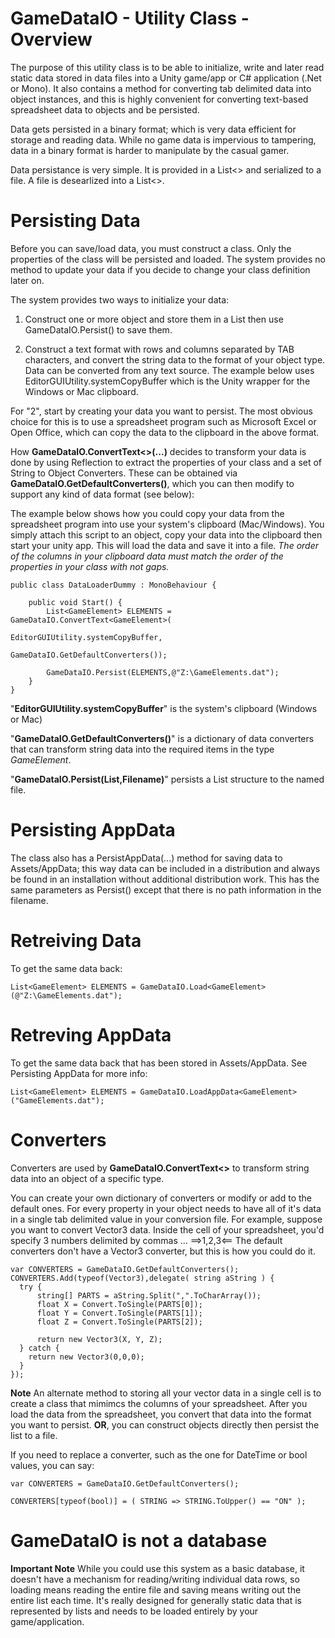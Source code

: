 # GameDataIO - Utility Class - Overview

The purpose of this utility class is to be able to initialize, write and later read static data stored in data files into a Unity game/app or C# application (.Net or Mono).  It also contains a method for converting tab delimited data into object instances, and this is highly convenient for converting text-based spreadsheet data to objects and be persisted.

Data gets persisted in a binary format; which is very data efficient for storage and reading data. While no game data is impervious to tampering, data in a binary format is harder to manipulate by the casual gamer.

Data persistance is very simple.  It is provided in a List<> and serialized to a file.  A file is desearlized into a List<>.

# Persisting Data

Before you can save/load data, you must construct a class.  Only the properties of the class will be persisted and loaded.  The system provides no method to update your data if you decide to change your class definition later on.

The system provides two ways to initialize your data:

1. Construct one or more object and store them in a List<T> then use GameDataIO.Persist() to save them.

2. Construct a text format with rows and columns separated by TAB characters, and convert the string data to the format of your object type.  Data can be converted from any text source.  The example below uses EditorGUIUtility.systemCopyBuffer which is the Unity wrapper for the Windows or Mac clipboard.

For "2", start by creating your data you want to persist.  The most obvious choice for this is to use a spreadsheet program such as Microsoft Excel or Open Office, which can copy the data to the clipboard in the above format.

How **GameDataIO.ConvertText<>(...)** decides to transform your data is done by using Reflection to extract the properties of your class and a set of String to Object Converters.  These can be obtained via **GameDataIO.GetDefaultConverters()**, which you can then modify to support any kind of data format (see below):

The example below shows how you could copy your data from the spreadsheet program into use your system's clipboard (Mac/Windows).  You simply attach this script to an object, copy your data into the clipboard then start your unity app.  This will load the data and save it into a file.  *The order of the columns in your clipboard data must match the order of the properties in your class with not gaps.*

    public class DataLoaderDummy : MonoBehaviour {

        public void Start() {
            List<GameElement> ELEMENTS = GameDataIO.ConvertText<GameElement>(
                                              EditorGUIUtility.systemCopyBuffer, 
                                              GameDataIO.GetDefaultConverters());   
                                              
            GameDataIO.Persist(ELEMENTS,@"Z:\GameElements.dat");
        }
    }

"**EditorGUIUtility.systemCopyBuffer**" is the system's clipboard (Windows or Mac)

"**GameDataIO.GetDefaultConverters()**" is a dictionary of data converters that can transform string data into the required items in the type *GameElement*.  

"**GameDataIO.Persist(List,Filename)**" persists a List<T> structure to the named file.

# Persisting AppData

The class also has a PersistAppData<T>(...) method for saving data to Assets/AppData; this way data can be included in a distribution and always be found in an installation without additional distribution work.  This has the same parameters as Persist<T>() except that there is no path information in the filename.

# Retreiving Data

To get the same data back:

    List<GameElement> ELEMENTS = GameDataIO.Load<GameElement>(@"Z:\GameElements.dat");
    
# Retreving AppData

To get the same data back that has been stored in Assets/AppData.  See Persisting AppData for more info:

    List<GameElement> ELEMENTS = GameDataIO.LoadAppData<GameElement>("GameElements.dat");
    
# Converters

Converters are used by **GameDataIO.ConvertText<>** to transform string data into an object of a specific type.

You can create your own dictionary of converters or modify or add to the default ones.  For every property in your object needs to have all of it's data in a single tab delimited value in your conversion file.  For example, suppose you want to convert Vector3 data.  Inside the cell of your spreadsheet, you'd specify 3 numbers delimited by commas ... ==>1,2,3<== The default converters don't have a Vector3 converter, but this is how you could do it.

    var CONVERTERS = GameDataIO.GetDefaultConverters();
    CONVERTERS.Add(typeof(Vector3),delegate( string aString ) {
      try {
          string[] PARTS = aString.Split(",".ToCharArray());
          float X = Convert.ToSingle(PARTS[0]);
          float Y = Convert.ToSingle(PARTS[1]);
          float Z = Convert.ToSingle(PARTS[2]);

          return new Vector3(X, Y, Z);
      } catch {
        return new Vector3(0,0,0);
      }
    });

**Note** An alternate method to storing all your vector data in a single cell is to create a class that mimimcs the columns of your spreadsheet.  After you load the data from the spreadsheet, you convert that data into the format you want to persist.  **OR**, you can construct objects directly then persist the list to a file.

If you need to replace a converter, such as the one for DateTime or bool values, you can say:

    var CONVERTERS = GameDataIO.GetDefaultConverters();
    
    CONVERTERS[typeof(bool)] = ( STRING => STRING.ToUpper() == "ON" );
    
# GameDataIO is not a database

**Important Note** While you could use this system as a basic database, it doesn't have a mechanism for reading/writing individual data rows, so loading means reading the entire file and saving means writing out the entire list each time.  It's really designed for generally static data that is represented by lists and needs to be loaded entirely by your game/application.

